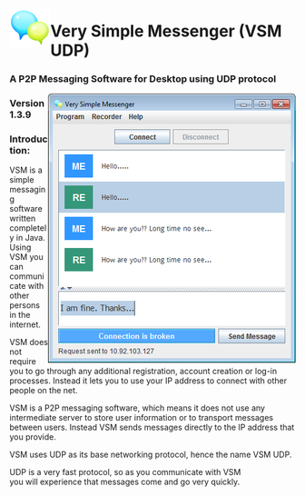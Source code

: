 <img src = "/resources/app-003.png" al="Icon" align="left"> <h1>Very Simple Messenger (VSM UDP)</h1>
<h3>A P2P Messaging Software for Desktop using UDP protocol</h3>
<img src = "/screen_shot/s6.png" al="VSM UDP Main Window" align="right">
<h3>Version 1.3.9</h3>

<h3>Introduction:</h3>
<p>VSM is a simple messaging software written completely in Java.
Using VSM you can communicate with other persons in the internet.</p>
<p>VSM does not require you to go through any additional registration, account creation or log-in processes.
Instead it lets you to use your IP address to connect with other people on the net.</p>
<p>VSM is a P2P messaging software, which means it does not use any intermediate server
to store user information or to transport messages between users.
Instead VSM sends messages directly to the IP address that you provide.</p>
<p>VSM uses UDP as its base networking protocol, hence the name VSM UDP.</p>
<p>UDP is a very fast protocol, so as you communicate with VSM<br>
you will experience that messages come and go very quickly.</p>

